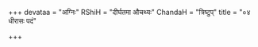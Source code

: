 +++
devataa = "अग्निः"
RShiH = "दीर्घतमा औचथ्यः"
ChandaH = "त्रिष्टुप्"
title = "०४ धीरासः पदं"

+++
